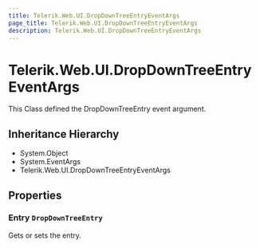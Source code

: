 ```yaml
---
title: Telerik.Web.UI.DropDownTreeEntryEventArgs
page_title: Telerik.Web.UI.DropDownTreeEntryEventArgs
description: Telerik.Web.UI.DropDownTreeEntryEventArgs
---
```


# Telerik.Web.UI.DropDownTreeEntryEventArgs

This Class defined the DropDownTreeEntry event argument.

## Inheritance Hierarchy

* System.Object
* System.EventArgs
* Telerik.Web.UI.DropDownTreeEntryEventArgs

## Properties

###  Entry `DropDownTreeEntry`

Gets or sets the entry.

